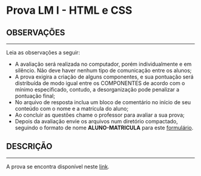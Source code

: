 # Prova LM I - HTML e CSS

## OBSERVAÇÕES
---

Leia as observações a seguir:

* A avaliação será realizada no computador, porém individualmente e em silêncio. Não deve haver nenhum tipo de comunicação entre os alunos;
* A prova exigira a criação de alguns componentes, e sua pontuação será distribuída de modo igual entre os COMPONENTES de acordo com o mínimo especificado, contudo, a desorganização pode penalizar a pontuação final;
* No arquivo de resposta inclua um bloco de comentário no início de seu conteúdo com o nome e a matrícula do aluno;
* Ao concluir as questões chame o professor para avaliar a sua prova;
* Depois da avaliação envie os arquivos num diretório compactado, seguindo o formato de nome **ALUNO-MATRICULA** para este [formulário](https://goo.gl/forms/ovYVXr94juHqDq393).

## DESCRIÇÃO
---

A prova se encontra disponível neste [link](https://ifpb.github.io/lm/css-exercises/challenges/css/chaordic-simple/).